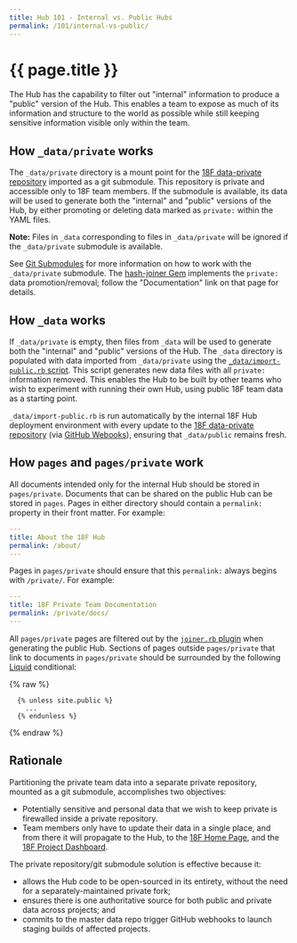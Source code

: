 ```yaml
---
title: Hub 101 - Internal vs. Public Hubs
permalink: /101/internal-vs-public/
---
```

# {{ page.title }}

The Hub has the capability to filter out "internal" information to produce a
"public" version of the Hub. This enables a team to expose as much of its
information and structure to the world as possible while still keeping
sensitive information visible only within the team.

## How `_data/private` works

The `_data/private` directory is a mount point for the [18F
data-private repository](https://github.com/18F/data-private) imported as a
git submodule. This repository is private and accessible only to 18F team
members. If the submodule is available, its data will be used to generate both
the "internal" and "public" versions of the Hub, by either promoting or
deleting data marked as `private:` within the YAML files.

**Note:** Files in `_data` corresponding to files in `_data/private` will be
ignored if the `_data/private` submodule is available.

See [Git Submodules](../git-submodules/) for more information on how to work
with the `_data/private` submodule. The [hash-joiner
Gem](https://rubygems.org/gems/hash-joiner) implements the `private:` data
promotion/removal; follow the "Documentation" link on that page for details.

## How `_data` works

If `_data/private` is empty, then files from `_data` will be used to generate
both the "internal" and "public" versions of the Hub. The `_data` directory is
populated with data imported from `_data/private` using the
[`_data/import-public.rb`
script](https://github.com/18F/hub/tree/master/_data/import-public.rb). This
script generates new data files with all `private:` information removed. This
enables the Hub to be built by other teams who wish to experiment with running
their own Hub, using public 18F team data as a starting point.

`_data/import-public.rb` is run automatically by the internal 18F Hub
deployment environment with every update to the [18F data-private
repository](https://github.com/18F/data-private) (via [GitHub
Webooks](https://help.github.com/articles/about-webhooks/)), ensuring that
`_data/public` remains fresh.

## How `pages` and `pages/private` work

All documents intended only for the internal Hub should be stored in
`pages/private`. Documents that can be shared on the public Hub can be stored
in `pages`. Pages in either directory should contain a `permalink:` property
in their front matter. For example:

```yaml
---
title: About the 18F Hub
permalink: /about/
---
```

Pages in `pages/private` should ensure that this `permalink:` always begins
with `/private/`. For example:

```yaml
---
title: 18F Private Team Documentation
permalink: /private/docs/
---
```

All `pages/private` pages are filtered out by the [`joiner.rb`
plugin](https://github.com/18F/hub/tree/master/_plugins/joiner.rb) when
generating the public Hub. Sections of pages outside `pages/private` that link
to documents in `pages/private` should be surrounded by the following
[Liquid](https://github.com/Shopify/liquid/wiki/Liquid-for-Designers)
conditional:

{% raw %}
```liquid
  {% unless site.public %}
    ...
  {% endunless %}
```
{% endraw %}

## Rationale

Partitioning the private team data into a separate private repository, mounted
as a git submodule, accomplishes two objectives:

* Potentially sensitive and personal data that we wish to keep private is
  firewalled inside a private repository.
* Team members only have to update their data in a single place, and from
  there it will propagate to the Hub, to the [18F Home
  Page](https://18f.gsa.gov), and the [18F Project
  Dashboard](https://18f.gsa.gov/dashboard).

The private repository/git submodule solution is effective because it:

* allows the Hub code to be open-sourced in its entirety, without the need for
  a separately-maintained private fork;
* ensures there is one authoritative source for both public and private data
  across projects; and
* commits to the master data repo trigger GitHub webhooks to launch staging
  builds of affected projects.
